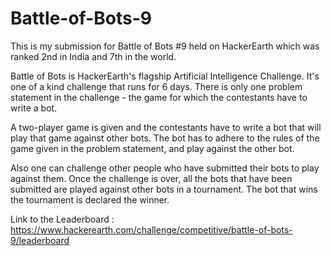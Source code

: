 # Battle-of-Bots-9
This is my submission for Battle of Bots #9 held on HackerEarth which was ranked 2nd in India and 7th in the world.

Battle of Bots is HackerEarth's flagship Artificial Intelligence Challenge. It's one of a kind challenge that runs for 6 days. There is only one problem statement in the challenge - the game for which the contestants have to write a bot.

A two-player game is given and the contestants have to write a bot that will play that game against other bots. The bot has to adhere to the rules of the game given in the problem statement, and play against the other bot.

Also one can challenge other people who have submitted their bots to play against them. Once the challenge is over, all the bots that have been submitted are played against other bots in a tournament. The bot that wins the tournament is declared the winner.

Link to the Leaderboard : https://www.hackerearth.com/challenge/competitive/battle-of-bots-9/leaderboard
